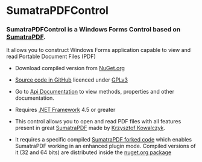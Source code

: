 # SumatraPDFControl

### SumatraPDFControl is a Windows Forms Control based on [SumatraPDF](https://www.sumatrapdfreader.org/). 

It allows you to construct Windows Forms application capable to view and read Portable Document Files (PDF)

* Download compiled version from [NuGet.org](https://www.nuget.org/packages/SumatraPDFControl/)

* [Source code in GitHub](https://github.com/marcoscmonteiro/sumatrapdfcontrol) licenced under [GPLv3](https://licenses.nuget.org/GPL-3.0-only)

* Go to [Api Documentation](api/index.html) to view methods, properties and other documentation.

* Requires [.NET Framework](https://dotnet.microsoft.com/download/dotnet-framework) 4.5 or greater

* This control allows you to open and read PDF files with all features present in great [SumatraPDF](https://www.sumatrapdfreader.org/) made by [Krzysztof Kowalczyk](https://blog.kowalczyk.info/). 

* It requires a specific compiled [SumatraPDF forked code](https://github.com/marcoscmonteiro/sumatrapdf) which enables SumatraPDF working in an enhanced plugin mode. Compiled versions of it (32 and 64 bits) are distributed inside the [nuget.org package](https://www.nuget.org/packages/SumatraPDFControl/)


